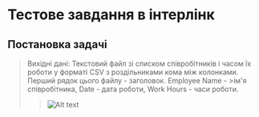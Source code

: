 # Тестове завдання в інтерлінк
## Постановка задачі
>Вихідні дані: Текстовий файл зі списком співробітників і часом їх роботи у форматі CSV з роздільниками кома між колонками. Перший рядок цього файлу - заголовок. Employee Name - >ім'я співробітника, Date - дата роботи, Work Hours - часи роботи.
>>![Alt text](https://drive.google.com/file/d/1I63a8FwvDhnfuJlejzO_q-96GNOcttN4/view?usp=sharingg?raw=true "Title")

